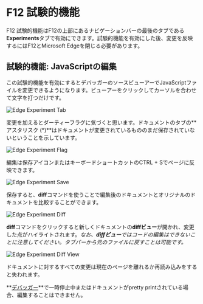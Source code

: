 <!-- # F12 Experiments -->
# F12 試験的機能

<!-- F12 experiments can be activated from the **Experiments** tab which is the last tab along the navigation bar along the top of F12. After enabling an experiment you’ll need to close F12 and Microsoft Edge for the change to take effect. --> 

F12 試験的機能はF12の上部にあるナビゲーションバーの最後のタブである**Experiments**タブで有効にできます。試験的機能を有効にした後、変更を反映するにはF12とMicrosoft Edgeを閉じる必要があります。

<!-- ## Experiment: Edit JavaScript -->
## 試験的機能: JavaScriptの編集

<!-- With this experiment enabled you can edit any JavaScript file in the debugger source viewer. Simply click on the viewer to place the cursor and type away. -->

この試験的機能を有効にするとデバッガーのソースビューアーでJavaScriptファイルを変更できるようになります。ビューアーをクリックしてカーソルを合わせて文字を打つだけです。

![Edge Experiment Tab](../media/Edge_Experiments_edit.gif)

<!-- As you make edits you will notice a dirty flag, an **asterisk (*)**, in the document’s tab which implies that the document has changed but has not yet been saved. -->

変更を加えるとダーティーフラグに気づくと思います。ドキュメントのタブの**アスタリスク (*)**はドキュメントが変更されているもののまだ保存されていないということを示しています。

![Edge Experiment Flag](../media/Edge_Experiment_flag.png)

<!-- Your edits can then be applied to the page by pressing the save icon or using the keyboard shortcut CTRL + S. -->

編集は保存アイコンまたはキーボードショートカットのCTRL + Sでページに反映できます。

![Edge Experiment Save](../media/Edge_Experiment_save.png)

<!-- Once saved, you will be able to compare the modified document to the original document using the **diff** command.  -->

保存すると、**diff**コマンドを使うことで編集後のドキュメントとオリジナルのドキュメントを比較することができます。

![Edge Experiment Diff](../media/Edge_Experiment_diff.png)

<!-- Clicking the **diff** command will open up a new **diff view** of the document, highlighting any changes. *Note that you will not be able to edit code in the **diff view**, but can do so by switching back to the original file on the tab bar.  -->

**diff**コマンドをクリックすると新しくドキュメントの**diffビュー**が開かれ、変更した点がハイライトされます。*なお、**diffビュー**ではコードの編集はできないことに注意してください。タブバーから元のファイルに戻すことは可能です。*

![Edge Experiment Diff View](../media/Edge_Experiment_diff_view.png)

<!-- All changes to the document will be lost when you navigate away or refresh from the current page. -->

ドキュメントに対するすべての変更は現在のページを離れるか再読み込みをすると失われます。

<!-- You will not be able to edit when paused in the **[Debugger](../debugger/)** or when a document has been pretty printed.  -->

**[デバッガー](../debugger/)**で一時停止中またはドキュメントがpretty printされている場合、編集することはできません。